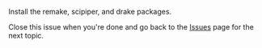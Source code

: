Install the remake, scipiper, and drake packages.

Close this issue when you're done and go back to the [Issues](https://github.com/aappling-usgs/try-learning-lab/issues) page for the next topic.